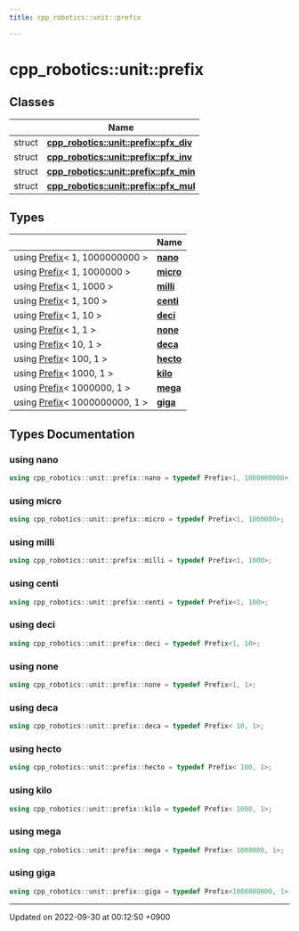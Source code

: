 ```yaml
---
title: cpp_robotics::unit::prefix

---
```


# cpp_robotics::unit::prefix



## Classes

|                | Name           |
| -------------- | -------------- |
| struct | **[cpp_robotics::unit::prefix::pfx_div](/cpp_robotics/doxybook/Classes/structcpp__robotics_1_1unit_1_1prefix_1_1pfx__div/)**  |
| struct | **[cpp_robotics::unit::prefix::pfx_inv](/cpp_robotics/doxybook/Classes/structcpp__robotics_1_1unit_1_1prefix_1_1pfx__inv/)**  |
| struct | **[cpp_robotics::unit::prefix::pfx_min](/cpp_robotics/doxybook/Classes/structcpp__robotics_1_1unit_1_1prefix_1_1pfx__min/)**  |
| struct | **[cpp_robotics::unit::prefix::pfx_mul](/cpp_robotics/doxybook/Classes/structcpp__robotics_1_1unit_1_1prefix_1_1pfx__mul/)**  |

## Types

|                | Name           |
| -------------- | -------------- |
| using [Prefix](/cpp_robotics/doxybook/Classes/structcpp__robotics_1_1unit_1_1Prefix/)< 1, 1000000000 > | **[nano](/cpp_robotics/doxybook/Namespaces/namespacecpp__robotics_1_1unit_1_1prefix/#using-nano)**  |
| using [Prefix](/cpp_robotics/doxybook/Classes/structcpp__robotics_1_1unit_1_1Prefix/)< 1, 1000000 > | **[micro](/cpp_robotics/doxybook/Namespaces/namespacecpp__robotics_1_1unit_1_1prefix/#using-micro)**  |
| using [Prefix](/cpp_robotics/doxybook/Classes/structcpp__robotics_1_1unit_1_1Prefix/)< 1, 1000 > | **[milli](/cpp_robotics/doxybook/Namespaces/namespacecpp__robotics_1_1unit_1_1prefix/#using-milli)**  |
| using [Prefix](/cpp_robotics/doxybook/Classes/structcpp__robotics_1_1unit_1_1Prefix/)< 1, 100 > | **[centi](/cpp_robotics/doxybook/Namespaces/namespacecpp__robotics_1_1unit_1_1prefix/#using-centi)**  |
| using [Prefix](/cpp_robotics/doxybook/Classes/structcpp__robotics_1_1unit_1_1Prefix/)< 1, 10 > | **[deci](/cpp_robotics/doxybook/Namespaces/namespacecpp__robotics_1_1unit_1_1prefix/#using-deci)**  |
| using [Prefix](/cpp_robotics/doxybook/Classes/structcpp__robotics_1_1unit_1_1Prefix/)< 1, 1 > | **[none](/cpp_robotics/doxybook/Namespaces/namespacecpp__robotics_1_1unit_1_1prefix/#using-none)**  |
| using [Prefix](/cpp_robotics/doxybook/Classes/structcpp__robotics_1_1unit_1_1Prefix/)< 10, 1 > | **[deca](/cpp_robotics/doxybook/Namespaces/namespacecpp__robotics_1_1unit_1_1prefix/#using-deca)**  |
| using [Prefix](/cpp_robotics/doxybook/Classes/structcpp__robotics_1_1unit_1_1Prefix/)< 100, 1 > | **[hecto](/cpp_robotics/doxybook/Namespaces/namespacecpp__robotics_1_1unit_1_1prefix/#using-hecto)**  |
| using [Prefix](/cpp_robotics/doxybook/Classes/structcpp__robotics_1_1unit_1_1Prefix/)< 1000, 1 > | **[kilo](/cpp_robotics/doxybook/Namespaces/namespacecpp__robotics_1_1unit_1_1prefix/#using-kilo)**  |
| using [Prefix](/cpp_robotics/doxybook/Classes/structcpp__robotics_1_1unit_1_1Prefix/)< 1000000, 1 > | **[mega](/cpp_robotics/doxybook/Namespaces/namespacecpp__robotics_1_1unit_1_1prefix/#using-mega)**  |
| using [Prefix](/cpp_robotics/doxybook/Classes/structcpp__robotics_1_1unit_1_1Prefix/)< 1000000000, 1 > | **[giga](/cpp_robotics/doxybook/Namespaces/namespacecpp__robotics_1_1unit_1_1prefix/#using-giga)**  |

## Types Documentation

### using nano

```cpp
using cpp_robotics::unit::prefix::nano = typedef Prefix<1, 1000000000>;
```


### using micro

```cpp
using cpp_robotics::unit::prefix::micro = typedef Prefix<1, 1000000>;
```


### using milli

```cpp
using cpp_robotics::unit::prefix::milli = typedef Prefix<1, 1000>;
```


### using centi

```cpp
using cpp_robotics::unit::prefix::centi = typedef Prefix<1, 100>;
```


### using deci

```cpp
using cpp_robotics::unit::prefix::deci = typedef Prefix<1, 10>;
```


### using none

```cpp
using cpp_robotics::unit::prefix::none = typedef Prefix<1, 1>;
```


### using deca

```cpp
using cpp_robotics::unit::prefix::deca = typedef Prefix< 10, 1>;
```


### using hecto

```cpp
using cpp_robotics::unit::prefix::hecto = typedef Prefix< 100, 1>;
```


### using kilo

```cpp
using cpp_robotics::unit::prefix::kilo = typedef Prefix< 1000, 1>;
```


### using mega

```cpp
using cpp_robotics::unit::prefix::mega = typedef Prefix< 1000000, 1>;
```


### using giga

```cpp
using cpp_robotics::unit::prefix::giga = typedef Prefix<1000000000, 1>;
```







-------------------------------

Updated on 2022-09-30 at 00:12:50 +0900